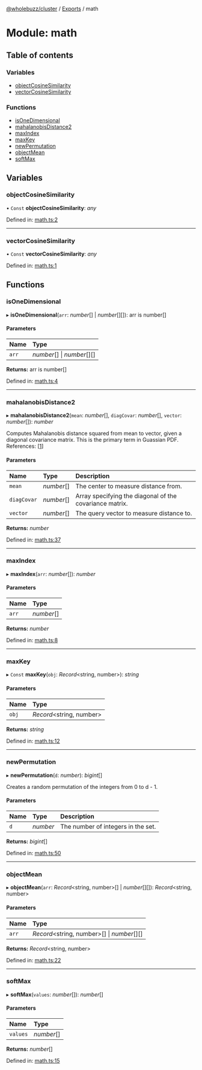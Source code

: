 [@wholebuzz/cluster](../README.md) / [Exports](../modules.md) / math

# Module: math

## Table of contents

### Variables

- [objectCosineSimilarity](math.md#objectcosinesimilarity)
- [vectorCosineSimilarity](math.md#vectorcosinesimilarity)

### Functions

- [isOneDimensional](math.md#isonedimensional)
- [mahalanobisDistance2](math.md#mahalanobisdistance2)
- [maxIndex](math.md#maxindex)
- [maxKey](math.md#maxkey)
- [newPermutation](math.md#newpermutation)
- [objectMean](math.md#objectmean)
- [softMax](math.md#softmax)

## Variables

### objectCosineSimilarity

• `Const` **objectCosineSimilarity**: *any*

Defined in: [math.ts:2](https://github.com/wholebuzz/cluster/blob/master/src/math.ts#L2)

___

### vectorCosineSimilarity

• `Const` **vectorCosineSimilarity**: *any*

Defined in: [math.ts:1](https://github.com/wholebuzz/cluster/blob/master/src/math.ts#L1)

## Functions

### isOneDimensional

▸ **isOneDimensional**(`arr`: *number*[] \| *number*[][]): arr is number[]

#### Parameters

| Name | Type |
| :------ | :------ |
| `arr` | *number*[] \| *number*[][] |

**Returns:** arr is number[]

Defined in: [math.ts:4](https://github.com/wholebuzz/cluster/blob/master/src/math.ts#L4)

___

### mahalanobisDistance2

▸ **mahalanobisDistance2**(`mean`: *number*[], `diagCovar`: *number*[], `vector`: *number*[]): *number*

Computes Mahalanobis distance squared from mean to vector, given a diagonal covariance matrix.
This is the primary term in Guassian PDF.
References: [[1](https://en.wikipedia.org/wiki/Mahalanobis_distance)]

#### Parameters

| Name | Type | Description |
| :------ | :------ | :------ |
| `mean` | *number*[] | The center to measure distance from. |
| `diagCovar` | *number*[] | Array specifying the diagonal of the covariance matrix. |
| `vector` | *number*[] | The query vector to measure distance to. |

**Returns:** *number*

Defined in: [math.ts:37](https://github.com/wholebuzz/cluster/blob/master/src/math.ts#L37)

___

### maxIndex

▸ **maxIndex**(`arr`: *number*[]): *number*

#### Parameters

| Name | Type |
| :------ | :------ |
| `arr` | *number*[] |

**Returns:** *number*

Defined in: [math.ts:8](https://github.com/wholebuzz/cluster/blob/master/src/math.ts#L8)

___

### maxKey

▸ `Const` **maxKey**(`obj`: *Record*<string, number\>): *string*

#### Parameters

| Name | Type |
| :------ | :------ |
| `obj` | *Record*<string, number\> |

**Returns:** *string*

Defined in: [math.ts:12](https://github.com/wholebuzz/cluster/blob/master/src/math.ts#L12)

___

### newPermutation

▸ **newPermutation**(`d`: *number*): *bigint*[]

Creates a random permutation of the integers from 0 to d - 1.

#### Parameters

| Name | Type | Description |
| :------ | :------ | :------ |
| `d` | *number* | The number of integers in the set. |

**Returns:** *bigint*[]

Defined in: [math.ts:50](https://github.com/wholebuzz/cluster/blob/master/src/math.ts#L50)

___

### objectMean

▸ **objectMean**(`arr`: *Record*<string, number\>[] \| *number*[][]): *Record*<string, number\>

#### Parameters

| Name | Type |
| :------ | :------ |
| `arr` | *Record*<string, number\>[] \| *number*[][] |

**Returns:** *Record*<string, number\>

Defined in: [math.ts:22](https://github.com/wholebuzz/cluster/blob/master/src/math.ts#L22)

___

### softMax

▸ **softMax**(`values`: *number*[]): *number*[]

#### Parameters

| Name | Type |
| :------ | :------ |
| `values` | *number*[] |

**Returns:** *number*[]

Defined in: [math.ts:15](https://github.com/wholebuzz/cluster/blob/master/src/math.ts#L15)
